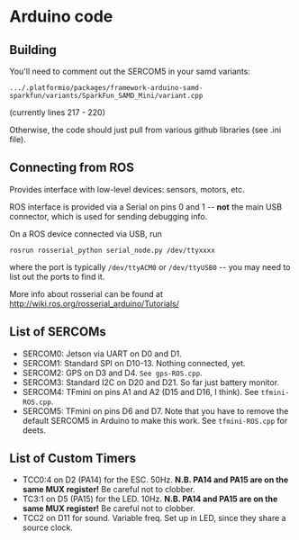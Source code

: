 # Arduino code

## Building

You'll need to comment out the SERCOM5 in your samd variants:

`.../.platformio/packages/framework-arduino-samd-sparkfun/variants/SparkFun_SAMD_Mini/variant.cpp`

(currently lines 217 - 220)

Otherwise, the code should just pull from various github libraries (see .ini file).

## Connecting from ROS

Provides interface with low-level devices: sensors, motors, etc.

ROS interface is provided via a Serial on pins 0 and 1 -- **not** the main USB connector, which is used for sending debugging info.

On a ROS device connected via USB, run

```rosrun rosserial_python serial_node.py /dev/ttyxxxx```

where the port is typically `/dev/ttyACM0` or `/dev/ttyUSB0` -- you may need to list out the ports to find it.

More info about rosserial can be found at http://wiki.ros.org/rosserial_arduino/Tutorials/

## List of SERCOMs

* SERCOM0: Jetson via UART on D0 and D1.
* SERCOM1: Standard SPI on D10-13. Nothing connected, yet. 
* SERCOM2: GPS on D3 and D4. `See gps-ROS.cpp`.
* SERCOM3: Standard I2C on D20 and D21. So far just battery monitor.
* SERCOM4: TFmini on pins A1 and A2 (D15 and D16, I think). See `tfmini-ROS.cpp`.
* SERCOM5: TFmini on pins D6 and D7. Note that you have to remove the default SERCOM5 in Arduino to make this work. See `tfmini-ROS.cpp` for deets.

## List of Custom Timers

* TCC0:4 on D2 (PA14) for the ESC. 50Hz. **N.B. PA14 and PA15 are on the same MUX register!** Be careful not to clobber. 
* TC3:1 on D5 (PA15) for the LED. 10Hz. **N.B. PA14 and PA15 are on the same MUX register!** Be careful not to clobber. 
* TCC2 on D11 for sound. Variable freq. Set up in LED, since they share a source clock.
